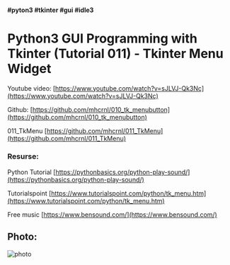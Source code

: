 #### #pyton3 #tkinter #gui #idle3
# Python3 GUI Programming with Tkinter (Tutorial 011) - Tkinter Menu Widget

Youtube video: [https://www.youtube.com/watch?v=sJLVJ-Qk3Nc](https://www.youtube.com/watch?v=sJLVJ-Qk3Nc)

Github: [https://github.com/mhcrnl/010_tk_menubutton](https://github.com/mhcrnl/010_tk_menubutton)

011_TkMenu [https://github.com/mhcrnl/011_TkMenu](https://github.com/mhcrnl/011_TkMenu)

### Resurse:

Python Tutorial [https://pythonbasics.org/python-play-sound/](https://pythonbasics.org/python-play-sound/)

Tutorialspoint [https://www.tutorialspoint.com/python/tk_menu.htm](https://www.tutorialspoint.com/python/tk_menu.htm)

Free music [https://www.bensound.com/](https://www.bensound.com/)

## Photo:

![photo](Screenshot202020-11-012007:33:50.png
)